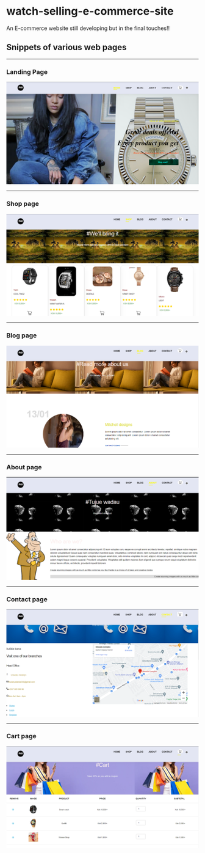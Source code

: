 # watch-selling-e-commerce-site
An E-commerce website still developing but in the final touches!!

## Snippets of various web pages
---------------------------

###  Landing Page
![](markdown_images/home.PNG)

------------------------------------------
### Shop page
![](markdown_images/shop.PNG)

-----------------

### Blog page
![](markdown_images/blog.PNG)

-----------------

### About page
![](markdown_images/about.PNG)

-------------------

### Contact page
![](markdown_images/contact.PNG)

----------

### Cart page
![](markdown_images/cart.PNG)

